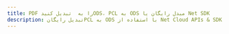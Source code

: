 ---title: PDF را به  تبدیل کنیدODS، PCL به ODS مبدل رایگان یا Net SDKdescription: تبدیل رایگانPCL به ODS با استفاده از Net Cloud APIs & SDK همچنین اسناد PDF را در Cloud ایجاد، ویرایش و رندر کنید.---